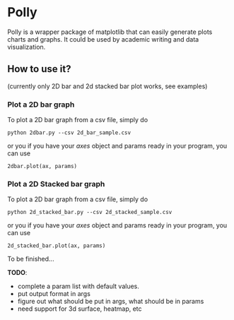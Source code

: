 # Polly
Polly is a wrapper package of matplotlib that can easily generate plots charts and graphs. It could be used by academic writing and data visualization. 

## How to use it?

(currently only 2D bar and 2d stacked bar plot works, see examples)

### Plot a 2D bar graph

To plot a 2D bar graph from a csv file, simply do
```
python 2dbar.py --csv 2d_bar_sample.csv
```

or you if you have your *axes* object and params ready in your program, you can use
```
2dbar.plot(ax, params)
```

### Plot a 2D Stacked bar graph

To plot a 2D bar graph from a csv file, simply do
```
python 2d_stacked_bar.py --csv 2d_stacked_sample.csv
```

or you if you have your *axes* object and params ready in your program, you can use
```
2d_stacked_bar.plot(ax, params)
```

To be finished...

**TODO**: 

- complete a param list with default values.
- put output format in args
- figure out what should be put in args, what should be in params
- need support for 3d surface, heatmap, etc

